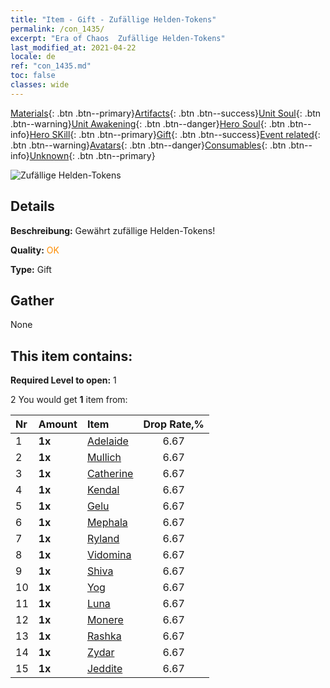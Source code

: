 ```yaml
---
title: "Item - Gift - Zufällige Helden-Tokens"
permalink: /con_1435/
excerpt: "Era of Chaos  Zufällige Helden-Tokens"
last_modified_at: 2021-04-22
locale: de
ref: "con_1435.md"
toc: false
classes: wide
---
```

 [Materials](/ItemsDE/){: .btn .btn--primary}[Artifacts](/ItemsDE/Artifacts/){: .btn .btn--success}[Unit Soul](/ItemsDE/UnitSoul/){: .btn .btn--warning}[Unit Awakening](/ItemsDE/UnitAwakening/){: .btn .btn--danger}[Hero Soul](/ItemsDE/HeroSoul/){: .btn .btn--info}[Hero SKill](/ItemsDE/HeroSkill/){: .btn .btn--primary}[Gift](/ItemsDE/Gift/){: .btn .btn--success}[Event related](/ItemsDE/Events/){: .btn .btn--warning}[Avatars](/ItemsDE/Avatars/){: .btn .btn--danger}[Consumables](/ItemsDE/Consumables/){: .btn .btn--info}[Unknown](/ItemsDE/Unknown/){: .btn .btn--primary}

 ![Zufällige Helden-Tokens](/images/t/i_907049.png)

## Details
 **Beschreibung:** Gewährt zufällige Helden-Tokens!

 **Quality:** <span style="color: #FF8C00">OK</span>

 **Type:** Gift

## Gather

  None

## This item contains:

 **Required Level to open:** 1

 2 You would get **1** item  from:

  | Nr | Amount |     Item    | Drop Rate,% |
  |:---|:-------|:------------|:---------:|
  | 1 |  **1x** | [Adelaide](/ItemsDE/her_359/) | 6.67 | 
  | 2 |  **1x** | [Mullich](/ItemsDE/her_360/) | 6.67 | 
  | 3 |  **1x** | [Catherine](/ItemsDE/her_361/) | 6.67 | 
  | 4 |  **1x** | [Kendal](/ItemsDE/her_363/) | 6.67 | 
  | 5 |  **1x** | [Gelu](/ItemsDE/her_366/) | 6.67 | 
  | 6 |  **1x** | [Mephala](/ItemsDE/her_367/) | 6.67 | 
  | 7 |  **1x** | [Ryland](/ItemsDE/her_368/) | 6.67 | 
  | 8 |  **1x** | [Vidomina](/ItemsDE/her_372/) | 6.67 | 
  | 9 |  **1x** | [Shiva](/ItemsDE/her_376/) | 6.67 | 
  | 10 |  **1x** | [Yog](/ItemsDE/her_377/) | 6.67 | 
  | 11 |  **1x** | [Luna](/ItemsDE/her_378/) | 6.67 | 
  | 12 |  **1x** | [Monere](/ItemsDE/her_379/) | 6.67 | 
  | 13 |  **1x** | [Rashka](/ItemsDE/her_384/) | 6.67 | 
  | 14 |  **1x** | [Zydar](/ItemsDE/her_385/) | 6.67 | 
  | 15 |  **1x** | [Jeddite](/ItemsDE/her_391/) | 6.67 | 
